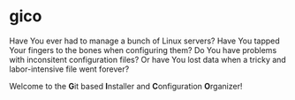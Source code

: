 # gico
Have You ever had to manage a bunch of Linux servers? Have You tapped Your fingers to the bones when configuring them? Do You have problems with inconsitent configuration files? Or have You lost data when a tricky and labor-intensive file went forever?

Welcome to the **G**it based **I**nstaller and **C**onfiguration **O**rganizer!
